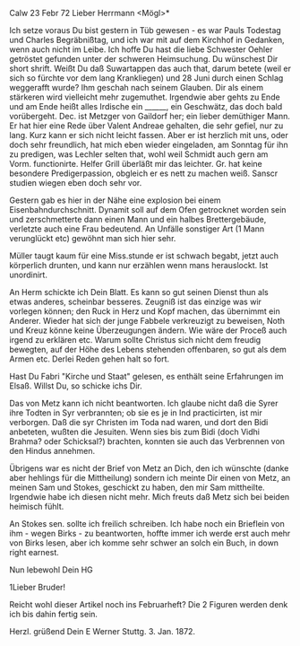 Calw 23 Febr 72
Lieber Herrmann <Mögl>*

Ich setze voraus Du bist gestern in Tüb gewesen - es war Pauls Todestag und Charles Begräbnißtag, und ich war mit auf dem Kirchhof in Gedanken, wenn auch nicht im Leibe. Ich hoffe Du hast die liebe Schwester Oehler getröstet gefunden unter der schweren Heimsuchung. Du wünschest Dir short shrift. Weißt Du daß Suwartappen das auch that, darum betete (weil er sich so fürchte vor dem lang Krankliegen) und 28 Juni durch einen Schlag weggerafft wurde? Ihm geschah nach seinem Glauben. Dir als einem stärkeren wird vielleicht mehr zugemuthet. Irgendwie aber gehts zu Ende und am Ende heißt alles Irdische ein ______, ein Geschwätz, das doch bald vorübergeht. 
Dec. ist Metzger von Gaildorf her; ein lieber demüthiger Mann. Er hat hier eine Rede über Valent Andreae gehalten, die sehr gefiel, nur zu lang. Kurz kann er sich nicht leicht fassen. Aber er ist herzlich mit uns, oder doch sehr freundlich, hat mich eben wieder eingeladen, am Sonntag für ihn zu predigen, was Lechler selten that, wohl weil Schmidt auch gern am Vorm. functionirte. Helfer Grill überläßt mir das leichter. Gr. hat keine besondere Predigerpassion, obgleich er es nett zu machen weiß. Sanscr studien wiegen eben doch sehr vor.

Gestern gab es hier in der Nähe eine explosion bei einem Eisenbahndurchschnitt. Dynamit soll auf dem Ofen getrocknet worden sein und zerschmetterte dann einen Mann und ein halbes Brettergebäude, verletzte auch eine Frau bedeutend. An Unfälle sonstiger Art (1 Mann verunglückt etc) gewöhnt man sich hier sehr.

Müller taugt kaum für eine Miss.stunde er ist schwach begabt, jetzt auch körperlich drunten, und kann nur erzählen wenn mans herauslockt. Ist unordinirt.

An Herm schickte ich Dein Blatt. Es kann so gut seinen Dienst thun als etwas anderes, scheinbar besseres. Zeugniß ist das einzige was wir vorlegen können; den Ruck in Herz und Kopf machen, das übernimmt ein Anderer. Wieder hat sich der junge Fabbele verkreuzigt zu beweisen, Noth und Kreuz könne keine Überzeugungen ändern. Wie wäre der Proceß auch irgend zu erklären etc. Warum sollte Christus sich nicht dem freudig bewegten, auf der Höhe des Lebens stehenden offenbaren, so gut als dem Armen etc. Derlei Reden gehen halt so fort.

Hast Du Fabri "Kirche und Staat" gelesen, es enthält seine Erfahrungen im Elsaß. Willst Du, so schicke ichs Dir.

Das von Metz kann ich nicht beantworten. Ich glaube nicht daß die Syrer ihre Todten in Syr verbrannten; ob sie es je in Ind practicirten, ist mir verborgen. Daß die syr Christen im Toda nad waren, und dort den Bidi anbeteten, wußten die Jesuiten. Wenn sies bis zum Bidi (doch Vidhi Brahma? oder Schicksal?) brachten, konnten sie auch das Verbrennen von den Hindus annehmen.

Übrigens war es nicht der Brief von Metz an Dich, den ich wünschte (danke aber hehlings für die Mittheilung) sondern ich meinte Dir einen von Metz, an meinen Sam und Stokes, geschickt zu haben, den mir Sam mittheilte. Irgendwie habe ich diesen nicht mehr. Mich freuts daß Metz sich bei beiden heimisch fühlt.

An Stokes sen. sollte ich freilich schreiben. Ich habe noch ein Brieflein von ihm - wegen Birks - zu beantworten, hoffte immer ich werde erst auch mehr von Birks lesen, aber ich komme sehr schwer an solch ein Buch, in down right earnest.

 Nun lebewohl
 Dein HG

1Lieber Bruder!

Reicht wohl dieser Artikel noch ins Februarheft? Die 2 Figuren werden denk ich bis dahin fertig sein.

 Herzl. grüßend
 Dein
 E Werner
Stuttg. 3. Jan. 1872.
